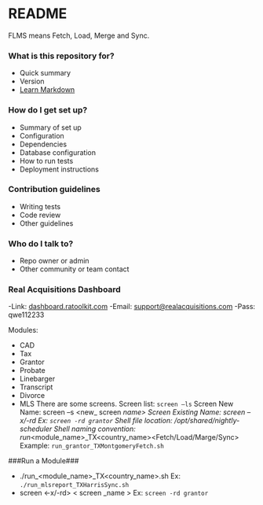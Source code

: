 # README #

FLMS means Fetch, Load, Merge and Sync.

### What is this repository for? ###

* Quick summary
* Version
* [Learn Markdown](https://bitbucket.org/tutorials/markdowndemo)

### How do I get set up? ###

* Summary of set up
* Configuration
* Dependencies
* Database configuration
* How to run tests
* Deployment instructions

### Contribution guidelines ###

* Writing tests
* Code review
* Other guidelines

### Who do I talk to? ###

* Repo owner or admin
* Other community or team contact

### Real Acquisitions Dashboard ###
-Link:  [dashboard.ratoolkit.com](http://dashboard.ratoolkit.com/)
-Email: support@realacquisitions.com
-Pass: qwe112233

Modules:
-	CAD
-	Tax
-	Grantor
-	Probate
-	Linebarger
-	Transcript
-	Divorce
-	MLS
There are some screens. 
Screen list: `screen –ls`
Screen New Name: screen –s <new_ screen _name>
Screen Existing Name: screen –x/-rd <screen _name>  Ex: `screen -rd grantor`
Shell file location: /opt/shared/nightly-scheduler 
Shell naming convention: run_<module_name>_TX<country_name><Fetch/Load/Marge/Sync>
Example: `run_grantor_TXMontgomeryFetch.sh`

###Run a Module###

*	./run_<module_name>_TX<country_name><FLMS>.sh
	Ex: `./run_mlsreport_TXHarrisSync.sh`
*	screen <-x/-rd> < screen _name >
	Ex: `screen -rd grantor`
	




